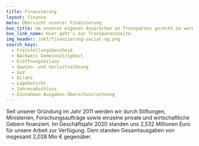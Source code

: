 ```yaml
---
title: Finanzierung
layout: finance
meta: Übersicht unserer Finanzierung
box_title: Um unseren eigenen Ansprüchen an Transparenz gerecht zu werden, haben wir die wichtigsten Transparenzinfos zusammengetragen
box_link_name: Hier geht's zur Transparenzseite
img_header: /okf/finanzierung-social-og.png
search_keys:
  - Freistellungsbescheid
  - Nachweis Gemeinnützigkeit
  - Eröffnungsbilanz
  - Gewinn- und Verlustrechnung
  - GuV
  - Bilanz
  - Lagebericht
  - Jahresabschluss
  - Einnahmen-Ausgaben-Überschussrechnung
---
```


Seit unserer Gründung im Jahr 2011 werden wir durch Stiftungen, Ministerien, Forschungsaufträge sowie einzelne private und wirtschaftliche Gebern finanziert. Im Geschäftsjahr 2020 standen uns 2,532 Millionen Euro für unsere Arbeit zur Verfügung. Dem standen Gesamtausgaben von insgesamt 2,028 Mio € gegenüber.
